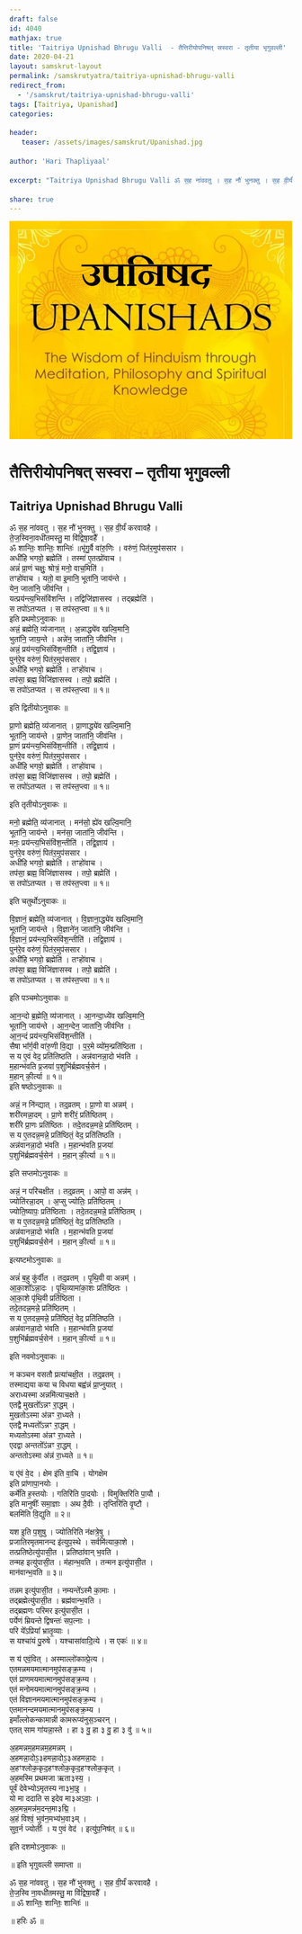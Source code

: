 ```yaml
---
draft: false
id: 4040    
mathjax: true    
title: 'Taitriya Upnishad Bhrugu Valli  - तैत्तिरीयोपनिषत् सस्वरा - तृतीया भृगुवल्ली'    
date: 2020-04-21    
layout: samskrut-layout 
permalink: /samskrutyatra/taitriya-upnishad-bhrugu-valli
redirect_from: 
  - '/samskrut/taitriya-upnishad-bhrugu-valli'
tags: [Taitriya, Upanishad]    
categories:    
    
header:    
   teaser: /assets/images/samskrut/Upanishad.jpg    
    
author: 'Hari Thapliyaal'    
    
excerpt: "Taitriya Upnishad Bhrugu Valli ॐ स॒ह ना॑ववतु । स॒ह नौ॑ भुनक्तु । स॒ह वी॒र्यं॑ करवावहै । ते॒ज॒स्विना॒वधी॑तमस्तु॒ मा वि॑द्विषा॒वहै᳚ । ॐ शान्तिः॒ शान्तिः॒ शान्तिः॑ ॥भृ॑गु॒र्वै वा॑रु॒णिः । वरु॑णं॒ पित॑र॒मुप॑ससार । अधी॑हि भगवो॒ ब्रह्मेति॑ । तस्मा॑ ए॒तत्प्रो॑वाच । अन्नं॑ प्रा॒णं"
    
share: true    
---
```

![](/assets/images/samskrut/Upanishad.jpg)    
    
# तैत्तिरीयोपनिषत् सस्वरा –  तृतीया भृगुवल्ली    
## Taitriya Upnishad Bhrugu Valli    
    
ॐ स॒ह ना॑ववतु । स॒ह नौ॑ भुनक्तु । स॒ह वी॒र्यं॑ करवावहै ।    
ते॒ज॒स्विना॒वधी॑तमस्तु॒ मा वि॑द्विषा॒वहै᳚ ।    
ॐ शान्तिः॒ शान्तिः॒ शान्तिः॑ ॥भृ॑गु॒र्वै वा॑रु॒णिः । वरु॑णं॒ पित॑र॒मुप॑ससार ।    
अधी॑हि भगवो॒ ब्रह्मेति॑ । तस्मा॑ ए॒तत्प्रो॑वाच ।    
अन्नं॑ प्रा॒णं चक्षुः॒ श्रोत्रं॒ मनो॒ वाच॒मिति॑ ।    
तꣳहो॑वाच । यतो॒ वा इ॒मानि॒ भूता॑नि॒ जाय॑न्ते ।    
येन॒ जाता॑नि॒ जीव॑न्ति ।    
यत्प्रय॑न्त्य॒भिसंवि॑शन्ति । तद्विजि॑ज्ञासस्व । तद्ब्रह्मेति॑ ।    
स तपो॑ऽतप्यत । स तप॑स्त॒प्त्वा ॥ १॥    
इति प्रथमोऽनुवाकः ॥    
अन्नं॒ ब्रह्मेति॒ व्य॑जानात् । अ॒न्नाद्ध्ये॑व खल्वि॒मानि॒    
भुता॑नि॒ जाय॒न्ते । अन्ने॑न॒ जाता॑नि॒ जीव॑न्ति ।    
अन्नं॒ प्रय॑न्त्य॒भिसंवि॑श॒न्तीति॑ । तद्वि॒ज्ञाय॑ ।    
पुन॑रे॒व वरु॑णं॒ पित॑र॒मुप॑ससार ।    
अधी॑हि भगवो॒ ब्रह्मेति॑ । तꣳहो॑वाच ।    
तप॑सा॒ ब्रह्म॒ विजि॑ज्ञासस्व । तपो॒ ब्रह्मेति॑ ।    
स तपो॑ऽतप्यत । स तप॑स्त॒प्त्वा ॥ १॥    
    
इति द्वितीयोऽनुवाकः ॥    
    
प्रा॒णो ब्रह्मेति॒ व्य॑जानात् । प्रा॒णाद्ध्ये॑व खल्वि॒मानि॒    
भूता॑नि॒ जाय॑न्ते । प्रा॒णेन॒ जाता॑नि॒ जीव॑न्ति ।    
प्रा॒णं प्रय॑न्त्य॒भिसंवि॑श॒न्तीति॑ । तद्वि॒ज्ञाय॑ ।    
पुन॑रे॒व वरु॑णं॒ पित॑र॒मुप॑ससार ।    
अधी॑हि भगवो॒ ब्रह्मेति॑ । तꣳहो॑वाच ।    
तप॑सा॒ ब्रह्म॒ विजि॑ज्ञासस्व । तपो॒ ब्रह्मेति॑ ।    
स तपो॑ऽतप्यत । स तप॑स्त॒प्त्वा ॥ १॥    
    
इति तृतीयोऽनुवाकः ॥    
    
मनो॒ ब्रह्मेति॒ व्य॑जानात् । मन॑सो॒ ह्ये॑व खल्वि॒मानि॒    
भूता॑नि॒ जाय॑न्ते । मन॑सा॒ जाता॑नि॒ जीव॑न्ति ।    
मनः॒ प्रय॑न्त्य॒भिसंवि॑श॒न्तीति॑ । तद्वि॒ज्ञाय॑ ।    
पुन॑रे॒व वरु॑णं॒ पित॑र॒मुप॑ससार ।    
अधी॑हि भगवो॒ ब्रह्मेति॑ । तꣳहो॑वाच ।    
तप॑सा॒ ब्रह्म॒ विजि॑ज्ञासस्व । तपो॒ ब्रह्मेति॑ ।    
स तपो॑ऽतप्यत । स तप॑स्त॒प्त्वा ॥ १॥    
    
इति चतुर्थोऽनुवाकः ॥    
    
वि॒ज्ञानं॒ ब्रह्मेति॒ व्य॑जानात् । वि॒ज्ञाना॒द्ध्ये॑व खल्वि॒मानि॒    
भूता॑नि॒ जाय॑न्ते । वि॒ज्ञाने॑न॒ जाता॑नि॒ जीव॑न्ति ।    
वि॒ज्ञानं॒ प्रय॑न्त्य॒भिसंवि॑श॒न्तीति॑ । तद्वि॒ज्ञाय॑ ।    
पुन॑रे॒व वरु॑णं॒ पित॑र॒मुप॑ससार ।    
अधी॑हि भगवो॒ ब्रह्मेति॑ । तꣳहो॑वाच ।    
तप॑सा॒ ब्रह्म॒ विजि॑ज्ञासस्व । तपो॒ ब्रह्मेति॑ ।    
स तपो॑ऽतप्यत । स तप॑स्त॒प्त्वा ॥ १॥    
    
इति पञ्चमोऽनुवाकः ॥    
    
आ॒न॒न्दो ब्र॒ह्मेति॒ व्य॑जानात् । आ॒नन्दा॒ध्ये॑व खल्वि॒मानि॒    
भूता॑नि॒ जाय॑न्ते । आ॒न॒न्देन॒ जाता॑नि॒ जीव॑न्ति ।    
आ॒न॒न्दं प्रय॑न्त्य॒भिसंवि॑श॒न्तीति॑ ।    
सैषा भा᳚र्ग॒वी वा॑रु॒णी वि॒द्या । प॒र॒मे व्यो॑म॒न्प्रति॑ष्ठिता ।    
स य ए॒वं वेद॒ प्रति॑तिष्ठति । अन्न॑वानन्ना॒दो भ॑वति ।    
म॒हान्भ॑वति प्र॒जया॑ प॒शुभि॑र्ब्रह्मवर्च॒सेन॑ ।    
म॒हान् की॒र्त्या ॥ १॥    
इति षष्ठोऽनुवाकः ॥    
    
अन्नं॒ न नि॑न्द्यात् । तद्॒व्रतम् । प्रा॒णो वा अन्नम्॑ ।    
शरी॑रमन्ना॒दम् । प्रा॒णे शरी॑रं॒ प्रति॑ष्ठितम् ।    
शरी॑रे प्रा॒णः प्रति॑ष्ठितः । तदे॒तदन्न॒मन्ने॒ प्रति॑ष्ठितम् ।    
स य ए॒तदन्न॒मन्ने॒ प्रति॑ष्ठितं॒ वेद॒ प्रति॑तिष्ठति ।    
अन्न॑वानन्ना॒दो भ॑वति । म॒हान्भ॑वति प्र॒जया॑    
प॒शुभि॑र्ब्रह्मवर्च॒सेन॑ । म॒हान् की॒र्त्या ॥ १॥    
    
इति सप्तमोऽनुवाकः ॥    
    
अन्नं॒ न परि॑चक्षीत । तद्॒व्रतम् । आपो॒ वा अन्न॑म् ।    
ज्योति॑रन्ना॒दम् । अ॒प्सु ज्योतिः॒ प्रति॑ष्ठितम् ।    
ज्योति॒ष्यापः॒ प्रति॑ष्ठिताः । तदे॒तदन्न॒मन्ने॒ प्रति॑ष्ठितम् ।    
स य ए॒तदन्न॒मन्ने॒ प्रति॑ष्ठितं॒ वेद॒ प्रति॑तिष्ठति ।    
अन्न॑वानन्ना॒दो भ॑वति । म॒हान्भ॑वति प्र॒जया॑    
प॒शुभि॑र्ब्रह्मवर्च॒सेन॑ । म॒हान् की॒र्त्या ॥ १॥    
    
इत्यष्टमोऽनुवाकः ॥    
    
अन्नं॑ ब॒हु कु॑र्वीत । तद्॒व्रतम् । पृ॒थि॒वी वा अन्नम्॑ ।    
आ॒का॒शो᳚ऽन्ना॒दः । पृ॒थि॒व्यामा॑का॒शः प्रति॑ष्ठितः ।    
आ॒का॒शे पृ॑थि॒वी प्रति॑ष्ठिता ।    
तदे॒तदन्न॒मन्ने॒ प्रति॑ष्ठितम् ।    
स य ए॒तदन्न॒मन्ने॒ प्रति॑ष्ठितं॒ वेद॒ प्रति॑तिष्ठति ।    
अन्न॑वानन्ना॒दो भ॑वति । म॒हान्भ॑वति प्र॒जया॑    
प॒शुभि॑र्ब्रह्मवर्च॒सेन॑ । म॒हान् की॒र्त्या ॥ १॥    
    
इति नवमोऽनुवाकः ॥    
    
न कञ्चन वसतौ प्रत्या॑चक्षी॒त । तद्॒व्रतम् ।    
तस्माद्यया कया च विधया बह्व॑न्नं प्रा॒प्नुयात् ।    
अराध्यस्मा अन्नमि॑त्याच॒क्षते ।    
एतद्वै मुखतो᳚ऽन्नꣳ रा॒द्धम् ।    
मुखतोऽस्मा अ॑न्नꣳ रा॒ध्यते ।    
एतद्वै मध्यतो᳚ऽन्नꣳ रा॒द्धम् ।    
मध्यतोऽस्मा अ॑न्नꣳ रा॒ध्यते ।    
एदद्वा अन्ततो᳚ऽ॑न्नꣳ रा॒द्धम् ।    
अन्ततोऽस्मा अ॑न्न॑ रा॒ध्यते ॥ १॥    
    
य ए॑वं वे॒द । क्षेम इ॑ति वा॒चि । योगक्षेम    
इति प्रा॑णापा॒नयोः ।    
कर्मे॑ति ह॒स्तयोः । गतिरि॑ति पा॒दयोः । विमुक्तिरि॑ति पा॒यौ ।    
इति मानुषीः᳚ समा॒ज्ञाः । अथ दै॒वीः । तृप्तिरि॑ति वृ॒ष्टौ ।    
बलमि॑ति वि॒द्युति ॥ २॥    
    
यश इ॒ति प॒शुषु । ज्योतिरिति न॑क्षत्रे॒षु ।    
प्रजातिरमृतमानन्द इ॑त्युप॒स्थे । सर्वमि॑त्याका॒शे ।    
तत्प्रतिष्ठेत्यु॑पासी॒त । प्रतिष्ठा॑वान् भ॒वति ।    
तन्मह इत्यु॑पासी॒त । म॑हान्भ॒वति । तन्मन इत्यु॑पासी॒त ।    
मान॑वान्भ॒वति ॥ ३॥    
    
तन्नम इत्यु॑पासी॒त । नम्यन्ते᳚ऽस्मै का॒माः ।    
तद्ब्रह्मेत्यु॑पासी॒त । ब्रह्म॑वान्भ॒वति ।    
तद्ब्रह्मणः परिमर इत्यु॑पासी॒त ।    
पर्येणं म्रियन्ते द्विषन्तः॑ सप॒त्नाः ।    
परि ये᳚ऽप्रिया᳚ भ्रातृ॒व्याः ।    
स यश्चा॑यं पु॒रुषे । यश्चासा॑वादि॒त्ये । स एकः॑ ॥ ४॥    
    
स य॑ एवं॒वित् । अस्माल्लो॑कात्प्रे॒त्य ।    
एतमन्नमयमात्मानमुप॑सङ्क्र॒म्य ।    
एतं प्राणमयमात्मानमुप॑सङ्क्र॒म्य ।    
एतं मनोमयमात्मानमुप॑सङ्क्र॒म्य ।    
एतं विज्ञानमयमात्मानमुप॑सङ्क्र॒म्य ।    
एतमानन्दमयमात्मानमुप॑सङ्क्र॒म्य ।    
इमाँल्लोकन्कामान्नी कामरूप्य॑नुस॒ञ्चरन् ।    
एतत् साम गा॑यन्ना॒स्ते । हा ३ वु॒ हा ३ वु॒ हा ३ वु॑ ॥ ५॥    
    
अ॒हमन्नम॒हमन्नम॒हमन्नम् ।    
अ॒हमन्ना॒दोऽ॒३हमन्ना॒दोऽ॒३अहमन्ना॒दः ।    
अ॒हꣳश्लोक॒कृद॒हꣳश्लोक॒कृद॒हꣳश्लोक॒कृत् ।    
अ॒हमस्मि प्रथमजा ऋता३स्य॒ ।    
पूर्वं देवेभ्योऽमृतस्य ना३भा॒इ॒ ।    
यो मा ददाति स इदेव मा३अऽवाः॒ ।    
अ॒हमन्न॒मन्न॑म॒दन्त॒मा३द्मि॒ ।    
अ॒हं विश्वं॒ भुव॑न॒मभ्य॑भ॒वा३म् ।    
सुव॒र्न ज्योतीः᳚ । य ए॒वं वेद॑ । इत्यु॑प॒निष॑त् ॥ ६॥    
    
इति दशमोऽनुवाकः ॥    
    
॥ इति भृगुवल्ली समाप्ता ॥    
    
ॐ स॒ह ना॑ववतु । स॒ह नौ॑ भुनक्तु । स॒ह वी॒र्यं॑ करवावहै ।    
ते॒ज॒स्वि ना॒वधी॑तमस्तु॒ मा वि॑द्विषा॒वहै᳚ ।    
॥ ॐ शान्तिः॒ शान्तिः॒ शान्तिः॑ ॥    
    
॥ हरिः ॐ ॥    

